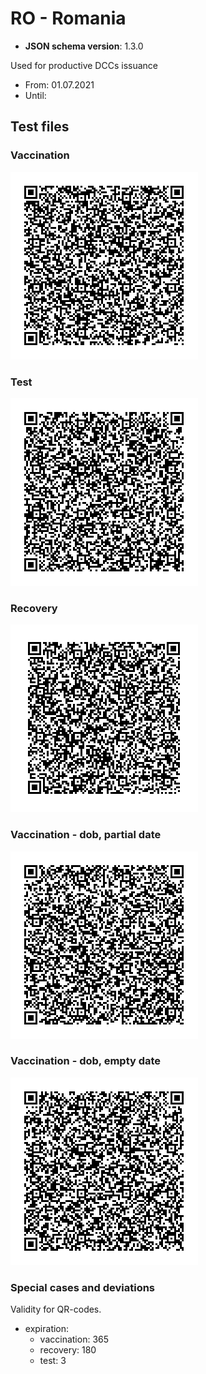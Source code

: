 # RO - Romania

* **JSON schema version**: 1.3.0

Used for productive DCCs issuance
* From: 01.07.2021
* Until:

## Test files

### Vaccination

![VAC](VAC.png)

### Test

![TEST](TEST.png)

### Recovery

![REC](REC.png)

### Vaccination - dob, partial date

![specialcases/VAC](specialcases/VAC-11.png)

### Vaccination - dob, empty date

![specialcases/VAC](specialcases/VAC-12.png)

### Special cases and deviations

Validity for QR-codes.
 - expiration:
    - vaccination: 365
    - recovery: 180
    - test: 3